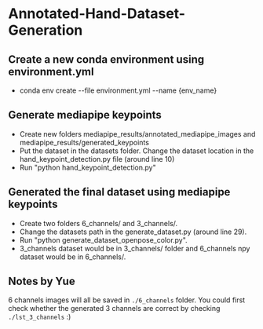 # Annotated-Hand-Dataset-Generation

## Create a new conda environment using environment.yml

- conda env create --file environment.yml --name {env_name}

## Generate mediapipe keypoints

- Create new folders mediapipe_results/annotated_mediapipe_images and mediapipe_results/generated_keypoints
- Put the dataset in the datasets folder. Change the dataset location in the hand_keypoint_detection.py file (around line 10)
- Run "python hand_keypoint_detection.py"

## Generated the final dataset using mediapipe keypoints

- Create two folders 6_channels/ and 3_channels/.
- Change the datasets path in the generate_dataset.py (around line 29). 
- Run "python generate_dataset_openpose_color.py".
- 3_channels dataset would be in 3_channels/ folder and 6_channels npy dataset would be in 6_channels/.

## Notes by Yue
6 channels images will all be saved in `./6_channels` folder. You could first check whether the generated 3 channels are correct by checking `./lst_3_channels` :)